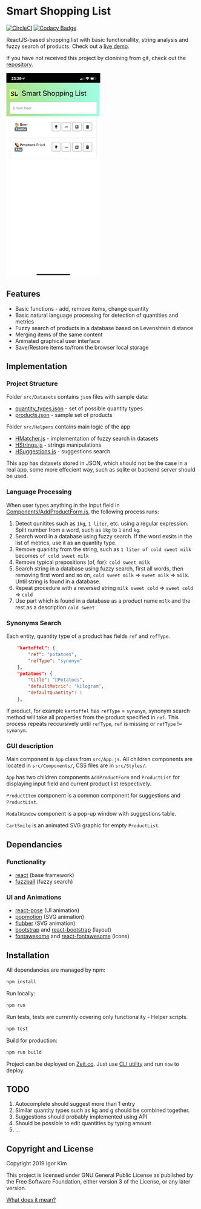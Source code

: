 # Smart Shopping List

[![CircleCI](https://circleci.com/gh/igorskh/smart-shopping-list-web.svg?style=svg&circle-token=61cc396e40bd730a79ab0cb9246d2a3796270103)](https://circleci.com/gh/igorskh/smart-shopping-list-web)
[![Codacy Badge](https://api.codacy.com/project/badge/Grade/25f4d23c587a4274bf97bbd7666a4e0c)](https://www.codacy.com?utm_source=github.com&utm_medium=referral&utm_content=igorskh/smart-shopping-list-web&utm_campaign=Badge_Grade)

ReactJS-based shopping list with basic functionallity, string analysis and fuzzy search of products. Check out a [live demo](https://inez.roundeasy.now.sh).

If you have not received this project by clonining from git, check out the [repository](https://github.com/igorskh/smart-shopping-list-web).

![Screenshot](images/screenshot.png)

## Features

-   Basic functions - add, remove items, change quantity
-   Basic natural language processing for detection of quantities and metrics
-   Fuzzy search of products in a database based on Levenshtein distance
-   Merging items of the same content
-   Animated graphical user interface
-   Save/Restore items to/from the browser local storage

## Implementation

### Project Structure

Folder `src/Datasets` contains `json` files with sample data:

-   [quantity_types.json](src/Datasets/quantity_types.json) - set of possible quantity types
-   [products.json](src/Datasets/products.json) - sample set of products

Folder `src/Helpers` contains main logic of the app

-   [HMatcher.js](src/Helpers/HMatcher.js) - implementation of fuzzy search in datasets
-   [HStrings.js](src/Helpers/HStrings.js) - strings manipulations
-   [HSuggestions.js](src/Helpers/HSuggestions.js) - suggestions search

This app has datasets stored in JSON, which should not be the case in a real app, some more effecient way, such as sqlite or backend server should be used.

### Language Processing

When user types anything in the input field in [Components/AddProductForm.js](src/Components/AddProductForm.js), the following process runs:
1. Detect qunitites such as `1kg`, `1 liter`, etc. using a regular expression. Split number from a word, such as `1kg` to `1` and `kg`. 
2. Search word in a database using fuzzy search. If the word exsits in the list of metrics, use it as an quantity type.
3. Remove quanitity from the string, such as `1 liter of cold sweet milk` becomes `of cold sweet milk`
4. Remove typical prepositions (of, for): `cold sweet milk`
5. Search string in a database using fuzzy search, first all words, then removing first word and so on, `cold sweet milk` => `sweet milk` => `milk`. Until string is found in a database.
6. Repeat procedure with a reversed string `milk sweet cold` => `sweet cold` => `cold`
7. Use part which is found in a database as a product name `milk` and the rest as a description `cold sweet`

### Synonyms Search

Each entity, quantity type of a product has fields `ref` and `refType`.

```json
    "kartoffel": {
        "ref": "potatoes",
        "refType": "synonym"
    },
    "potatoes": {
        "title": "🥔Potatoes",
        "defaultMetric": "kilogram",
        "defaultQuantity": 1
    },
```

If product, for example `kartoffel` has `refType` = `synonym`, synonym search method will take all properties from the product specified in `ref`. This process repeats reccursively until `refType`, `ref` is missing or `refType` != `synonym`.

### GUI description

Main component is `App` class from `src/App.js`. All children components are located in `src/Components/`, CSS files are in `src/Styles/`.

`App` has two children components `AddProductForm` and `ProductList` for displaying input field and current product list respectively.

`ProductItem` component is a common component for suggestions and `ProductList`.

`ModalWindow` component is a pop-up window with suggestions table.

`CartSmile` is an animated SVG graphic for empty `ProductList`.

## Dependancies

### Functionality

-   [react](https://www.npmjs.com/package/react) (base framework)
-   [fuzzball](https://www.npmjs.com/package/fuzzball) (fuzzy search)

### UI and Animations

-   [react-pose](https://www.npmjs.com/package/react-pose) (UI animation)
-   [popmotion](https://www.npmjs.com/package/popmotion) (SVG animation)
-   [flubber](https://www.npmjs.com/package/flubber) (SVG animation)
-   [bootstrap](https://www.npmjs.com/package/bootstrap) and [react-bootstrap](https://www.npmjs.com/package/react-bootstrap) (layout)
-   [fontawesome](https://fontawesome.com) and [react-fontawesome](https://github.com/FortAwesome/react-fontawesome) (icons)

## Installation

All dependancies are managed by npm:

```bash
npm install
```

Run locally:

```bash
npm run
```

Run tests, tests are currently covering only functionality - Helper scripts.

```bash
npm test
```


Build for production:

```bash
npm run build
```

Project can be deployed on [Zeit.co](https://zeit.co). Just use [CLI utility](https://github.com/zeit/now-cli) and run `now` to deploy.

## TODO

1. Autocomplete should suggest more than 1 entry
2. Similar quantity types such as kg and g should be combined together.
3. Suggestions should probably implemented using API
4. Should be possible to edit quantities by typing amount
5. ...

## Copyright and License

Copyright 2019 Igor Kim

This project is licensed under GNU General Public License as published by the Free Software Foundation, either version 3 of the License, or any later version.

[What does it mean?](https://tldrlegal.com/license/gnu-general-public-license-v3-(gpl-3)#summary)
